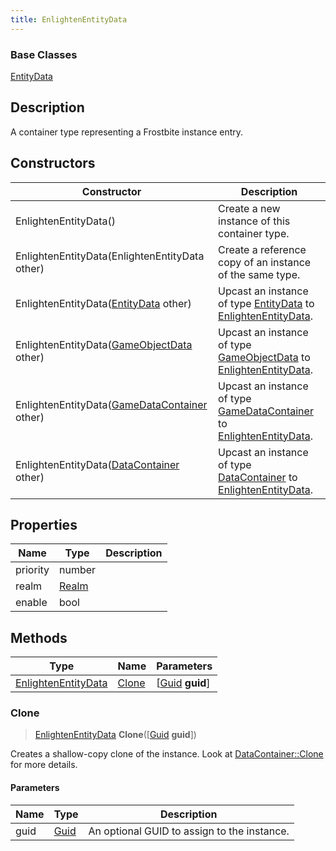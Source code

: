 ```yaml
---
title: EnlightenEntityData
---
```

### Base Classes

[EntityData](EntityData)

## Description

A container type representing a Frostbite instance entry.

## Constructors

| Constructor                                                                    | Description                                                                                                                   |
| ------------------------------------------------------------------------------ | ----------------------------------------------------------------------------------------------------------------------------- |
| EnlightenEntityData()                                                          | Create a new instance of this container type.                                                                                 |
| EnlightenEntityData(EnlightenEntityData other)                                 | Create a reference copy of an instance of the same type.                                                                      |
| EnlightenEntityData([EntityData](EntityData) other)                            | Upcast an instance of type [EntityData](EntityData) to [EnlightenEntityData](EnlightenEntityData).                            |
| EnlightenEntityData([GameObjectData](GameObjectData) other)                    | Upcast an instance of type [GameObjectData](GameObjectData) to [EnlightenEntityData](EnlightenEntityData).                    |
| EnlightenEntityData([GameDataContainer](GameDataContainer) other)              | Upcast an instance of type [GameDataContainer](GameDataContainer) to [EnlightenEntityData](EnlightenEntityData).              |
| EnlightenEntityData([DataContainer](/vext/ref/shared/class/datacontainer) other) | Upcast an instance of type [DataContainer](/vext/ref/shared/class/datacontainer) to [EnlightenEntityData](EnlightenEntityData). |

## Properties

| Name     | Type           | Description |
| -------- | -------------- | ----------- |
| priority | number         |             |
| realm    | [Realm](Realm) |             |
| enable   | bool           |             |

## Methods

| Type                                       | Name            | Parameters                                     |
| ------------------------------------------ | --------------- | ---------------------------------------------- |
| [EnlightenEntityData](EnlightenEntityData) | [Clone](#clone) | \[[Guid](/vext/ref/shared/class/guid) **guid**\] |

### Clone

> [EnlightenEntityData](EnlightenEntityData) **Clone**(\[[Guid](/vext/ref/shared/class/guid) **guid**\])

Creates a shallow-copy clone of the instance. Look at [DataContainer::Clone](/vext/ref/shared/class/datacontainer#clone) for more details.

#### Parameters

| Name | Type         | Description                                 |
| ---- | ------------ | ------------------------------------------- |
| guid | [Guid](Guid) | An optional GUID to assign to the instance. |
